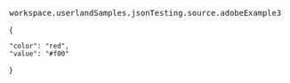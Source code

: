 ### 
<pre>
workspace.userlandSamples.jsonTesting.source.adobeExample3
</pre>{	"color": "red",	"value": "#f00"}